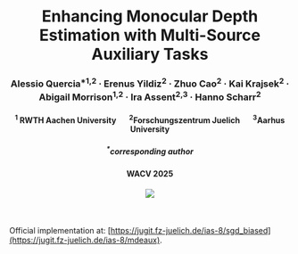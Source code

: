 <h1 align="center"> Enhancing Monocular Depth Estimation with Multi-Source Auxiliary Tasks </h1>

<h3 align="center"> Alessio Quercia<sup>*1,2</sup> <span>&#183;</span> Erenus Yildiz<sup>2</sup> <span>&#183;</span> Zhuo Cao<sup>2</sup> <span>&#183;</span> Kai Krajsek<sup>2</sup> <span>&#183;</span> Abigail Morrison<sup>1,2</sup> <span>&#183;</span> Ira Assent<sup>2,3</sup> <span>&#183;</span> Hanno Scharr<sup>2</sup></h3>

<h4 align="center"> <sup>1</sup> RWTH Aachen University &nbsp;&nbsp;&nbsp;&nbsp;&nbsp; <sup>2</sup>Forschungszentrum Juelich &nbsp;&nbsp;&nbsp;&nbsp;&nbsp; <sup>3</sup>Aarhus University</h4>

<h5 align="center"> <sup>*</sup>corresponding author</h5>

<h4 align="center"> WACV 2025 </h4>

<h4 align="center"> 
  <a href="https://jugit.fz-juelich.de/ias-8/mdeaux"> <img src="https://img.shields.io/static/v1?label=project page&message=sgd_biased&color=green?style=plastic"/> </a>
</h4>

<br>

Official implementation at: [https://jugit.fz-juelich.de/ias-8/sgd_biased](https://jugit.fz-juelich.de/ias-8/mdeaux).
